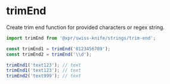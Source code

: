 # trimEnd

Create trim end function for provided characters or regex string.

```typescript
import trimEnd from '@xpr/swiss-knife/strings/trim-end';

const trimEnd1 = trimEnd('0123456789');
const trimEnd2 = trimEnd('\\d');

trimEnd1('text123'); // text
trimEnd1('text123'); // text
trimEnd2('text999'); // text
```
